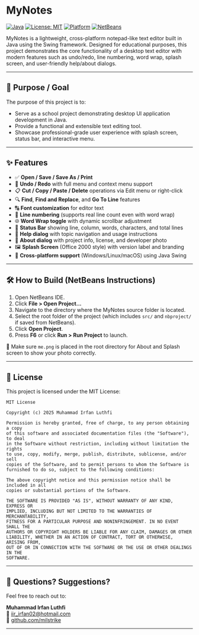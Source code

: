 # MyNotes

[![Java](https://img.shields.io/badge/built%20with-Java-orange.svg)](https://www.java.com)
[![License: MIT](https://img.shields.io/badge/License-MIT-blue.svg)](LICENSE)
[![Platform](https://img.shields.io/badge/platform-cross--platform-blue.svg)]()
[![NetBeans](https://img.shields.io/badge/IDE-NetBeans-green.svg)](https://netbeans.apache.org)

MyNotes is a lightweight, cross-platform notepad-like text editor built in Java using the Swing framework. Designed for educational purposes, this project demonstrates the core functionality of a desktop text editor with modern features such as undo/redo, line numbering, word wrap, splash screen, and user-friendly help/about dialogs.

---

## 🎯 Purpose / Goal

The purpose of this project is to:
- Serve as a school project demonstrating desktop UI application development in Java.
- Provide a functional and extensible text editing tool.
- Showcase professional-grade user experience with splash screen, status bar, and interactive menu.

---

## ✨ Features

- ✅ **Open / Save / Save As / Print**
- 🔁 **Undo / Redo** with full menu and context menu support
- 📋 **Cut / Copy / Paste / Delete** operations via Edit menu or right-click
- 🔍 **Find**, **Find and Replace**, and **Go To Line** features
- 🔠 **Font customization** for editor text
- 🔢 **Line numbering** (supports real line count even with word wrap)
- 🌐 **Word Wrap toggle** with dynamic scrollbar adjustment
- 📌 **Status Bar** showing line, column, words, characters, and total lines
- 💬 **Help dialog** with topic navigation and usage instructions
- 🧾 **About dialog** with project info, license, and developer photo
- 🖼️ **Splash Screen** (Office 2000 style) with version label and branding
- 📂 **Cross-platform support** (Windows/Linux/macOS) using Java Swing

---

## 🛠 How to Build (NetBeans Instructions)

1. Open NetBeans IDE.
2. Click **File > Open Project...**
3. Navigate to the directory where the MyNotes source folder is located.
4. Select the root folder of the project (which includes `src/` and `nbproject/` if saved from NetBeans).
5. Click **Open Project**.
6. Press **F6** or click **Run > Run Project** to launch.

📝 Make sure `me.png` is placed in the root directory for About and Splash screen to show your photo correctly.

---

## 📄 License

This project is licensed under the MIT License:

```
MIT License

Copyright (c) 2025 Muhammad Irfan Luthfi

Permission is hereby granted, free of charge, to any person obtaining a copy
of this software and associated documentation files (the "Software"), to deal
in the Software without restriction, including without limitation the rights
to use, copy, modify, merge, publish, distribute, sublicense, and/or sell
copies of the Software, and to permit persons to whom the Software is
furnished to do so, subject to the following conditions:

The above copyright notice and this permission notice shall be included in all
copies or substantial portions of the Software.

THE SOFTWARE IS PROVIDED "AS IS", WITHOUT WARRANTY OF ANY KIND, EXPRESS OR
IMPLIED, INCLUDING BUT NOT LIMITED TO THE WARRANTIES OF MERCHANTABILITY,
FITNESS FOR A PARTICULAR PURPOSE AND NONINFRINGEMENT. IN NO EVENT SHALL THE
AUTHORS OR COPYRIGHT HOLDERS BE LIABLE FOR ANY CLAIM, DAMAGES OR OTHER
LIABILITY, WHETHER IN AN ACTION OF CONTRACT, TORT OR OTHERWISE, ARISING FROM,
OUT OF OR IN CONNECTION WITH THE SOFTWARE OR THE USE OR OTHER DEALINGS IN THE
SOFTWARE.
```

---

## 💬 Questions? Suggestions?

Feel free to reach out to:

**Muhammad Irfan Luthfi**  
📧 iir_irfan02@hotmail.com  
🔗 [github.com/milstrike](https://github.com/milstrike)

---
